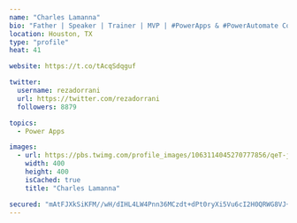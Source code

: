 ```yaml
---
name: "Charles Lamanna"
bio: "Father | Speaker | Trainer | MVP | #PowerApps & #PowerAutomate Community Super User | YouTuber Right-pointing triangle http://youtube.com/c/rezadorrani | Learn - Share - Clockwise rightwards and leftwards open circle arrows"
location: Houston, TX
type: "profile"
heat: 41

website: https://t.co/tAcqSdqguf

twitter:
  username: rezadorrani
  url: https://twitter.com/rezadorrani
  followers: 8879

topics:
  - Power Apps

images:
  - url: https://pbs.twimg.com/profile_images/1063114045270777856/qeT-jpWr_400x400.jpg
    width: 400
    height: 400
    isCached: true
    title: "Charles Lamanna"

secured: "mAtFJXkSiKFM//wH/dIHL4LW4Pnn36MCzdt+dPt0ryXi5Vu6cI2H0QRWG8VJ+hfxU9M0zp0bTkM3+oRApd4Ukx8KSxmInwce3piBNzE1tIY3SXvAdnY0j27mN07NrVsSFsiK6rwv+cuuJcoreZBoeBiAQY2nb39PEwBtO4Nw4NPssB3kSOVLHMNwv9Iqx9V3sCAbe4y0Qxjtjw9qhpDISD86+A2B0Rze3CHTM7UnIP/5VWpWHzBH09pNtCoVukK2pWPINpNLwQ/iWLftWJKaq0CWlToucVviobHSd975nSF+ee1ptoNEStqCkjupDa8VZ5P51ar+zQ9+5WBmfSVAo7lkUarZouZbIqRCVZ9qQwl/+Z3SiPl8hWawkjTdR+veM3/9/g+a0NzgEOeJbFEjQ6qjKDVP2UIQR7P/Tty9CjY=;frdz0V7FDbhvjkZyR8q0DQ=="
---
```


